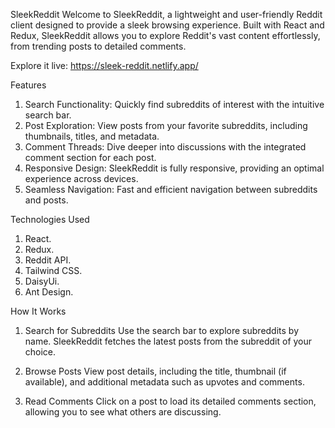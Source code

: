 SleekReddit
Welcome to SleekReddit, a lightweight and user-friendly Reddit client designed to provide a sleek browsing experience. Built with React and Redux, SleekReddit allows you to explore Reddit's vast content effortlessly, from trending posts to detailed comments.

Explore it live: https://sleek-reddit.netlify.app/

Features
1. Search Functionality: Quickly find subreddits of interest with the intuitive search bar.
2. Post Exploration: View posts from your favorite subreddits, including thumbnails, titles, and metadata.
3. Comment Threads: Dive deeper into discussions with the integrated comment section for each post.
4. Responsive Design: SleekReddit is fully responsive, providing an optimal experience across devices.
5. Seamless Navigation: Fast and efficient navigation between subreddits and posts.

Technologies Used
1. React.
2. Redux.
3. Reddit API.
4. Tailwind CSS.
5. DaisyUi.
6. Ant Design.

How It Works
1. Search for Subreddits
Use the search bar to explore subreddits by name. SleekReddit fetches the latest posts from the subreddit of your choice.

2. Browse Posts
View post details, including the title, thumbnail (if available), and additional metadata such as upvotes and comments.

3. Read Comments
Click on a post to load its detailed comments section, allowing you to see what others are discussing.
